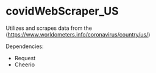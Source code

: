 # covidWebScraper_US
Utilizes and scrapes data from the (https://www.worldometers.info/coronavirus/country/us/)

Dependencies:
 - Request
 - Cheerio
